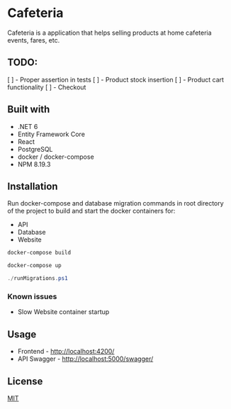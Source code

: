 # Cafeteria

Cafeteria is a application that helps selling products at home cafeteria events, fares, etc.

## TODO:

[ ] - Proper assertion in tests
[ ] - Product stock insertion
[ ] - Product cart functionality
[ ] - Checkout

## Built with

* .NET 6
* Entity Framework Core
* React
* PostgreSQL
* docker / docker-compose
* NPM 8.19.3

## Installation

Run docker-compose and database migration commands in root directory of the project to build and start the docker containers for:
* API
* Database
* Website

```bash
docker-compose build
```

```bash
docker-compose up
```
```powershell
./runMigrations.ps1
```

### Known issues
* Slow Website container startup


## Usage

* Frontend - [http://localhost:4200/](http://localhost:4200/)
* API Swagger - [http://localhost:5000/swagger/](http://localhost:5000/swagger/)

## License
[MIT](https://choosealicense.com/licenses/mit/)